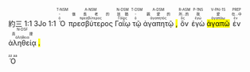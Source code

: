 約三 1:1 3Jo 1:1  <RUBY><ruby><ruby>Ὁ<rt>ὀ</rt></ruby><rt>-</rt></ruby><rt>T-NSM</rt></RUBY>  <RUBY><ruby><ruby>πρεσβύτερος<rt>πρεσβύτερος</rt></ruby><rt>做長老的</rt></ruby><rt>A-NSM</rt></RUBY>  <RUBY><ruby><ruby>Γαΐῳ<rt>Γάϊος</rt></ruby><rt>該猶</rt></ruby><rt>N-DSM</rt></RUBY>  <RUBY><ruby><ruby>τῷ<rt>ὀ</rt></ruby><rt>-</rt></ruby><rt>T-DSM</rt></RUBY>  <RUBY><ruby><ruby>ἀγαπητῷ<rt>ἀγαπητός</rt></ruby><rt>親愛的</rt></ruby><rt>A-DSM</rt></RUBY> <mark class='punctuation'>,</mark>   <RUBY><ruby><ruby>ὃν<rt>ὅς</rt></ruby><rt>所...的</rt></ruby><rt>R-ASM</rt></RUBY>  <RUBY><ruby><ruby>ἐγὼ<rt>ἐγώ</rt></ruby><rt>我</rt></ruby><rt>P-1NS</rt></RUBY>  <RUBY><ruby><ruby><mark class='verb'>ἀγαπῶ</mark><rt>ἀγαπάω</rt></ruby><rt>愛</rt></ruby><rt>V-PAI-1S</rt></RUBY>  <RUBY><ruby><ruby>ἐν<rt>ἐν</rt></ruby><rt>在...中</rt></ruby><rt>PREP</rt></RUBY>  <RUBY><ruby><ruby>ἀληθείᾳ<rt>ἀλήθεια</rt></ruby><rt>真理</rt></ruby><rt>N-DSF</rt></RUBY> <mark class='punctuation'>.</mark>  <mark class='paragraph'></mark>

<RUBY style="white-space:pre-line">Ὁ<rt>zz&#13;aa</rt></RUBY>

